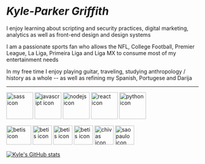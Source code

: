 # *Kyle-Parker Griffith*

<p> I enjoy learning about scripting and security practices, digital marketing, analytics as well as front-end design and design systems </p>
<p> I am a passionate sports fan who allows the NFL, College Football, Premier League, La Liga, Primeira Liga and Liga MX to consume most of my entertainment needs <p>
<p> In my free time I enjoy playing guitar, traveling, studying anthropology / history as a whole -- as well as refining my Spanish, Portugese and Darija </p>

---

<p align="left" padding-left="25px">
<img src="https://upload.wikimedia.org/wikipedia/commons/thumb/9/96/Sass_Logo_Color.svg/1280px-Sass_Logo_Color.svg.png" height="70" width="70" title="sass icon" />
<img src="https://upload.wikimedia.org/wikipedia/commons/6/6a/JavaScript-logo.png" height="70" width="70" title="javascript icon" />
<img src="https://seeklogo.com/images/N/nodejs-logo-FBE122E377-seeklogo.com.png" height="70" width="70" title="nodejs icon" />
<img src="https://upload.wikimedia.org/wikipedia/commons/thumb/a/a7/React-icon.svg/2300px-React-icon.svg.png" height="70" width="70" title="react icon" /> <img src="https://upload.wikimedia.org/wikipedia/commons/thumb/c/c3/Python-logo-notext.svg/1869px-Python-logo-notext.svg.png" height="70" width="70" title="python icon" /> 
</p>

<p align="left">
<img src="https://cdn.freebiesupply.com/images/large/2x/tennessee-titans-logo-transparent.png" height="50" width="65" title="betis icon" />
<img src="https://upload.wikimedia.org/wikipedia/en/thumb/1/13/Real_betis_logo.svg/1200px-Real_betis_logo.svg.png" height="50" width="50" title="betis icon" />
<img src="https://upload.wikimedia.org/wikipedia/sco/thumb/5/53/Arsenal_FC.svg/1200px-Arsenal_FC.svg.png" height="50" width="50" title="betis icon" />  
<img src="https://upload.wikimedia.org/wikipedia/sco/thumb/f/f1/FC_Porto.svg/1200px-FC_Porto.svg.png" height="50" width="50" title="betis icon" />
<img src="https://upload.wikimedia.org/wikipedia/en/thumb/f/f0/Guadalajara_CD.svg/1200px-Guadalajara_CD.svg.png" height="50" width="50" title="chivas icon" />
<img src="https://upload.wikimedia.org/wikipedia/commons/thumb/6/6f/Brasao_do_Sao_Paulo_Futebol_Clube.svg/2054px-Brasao_do_Sao_Paulo_Futebol_Clube.svg.png" height="50" width="50" title="sao paulo icon" />
</p>

[![Kyle's GitHub stats](https://github-readme-stats.vercel.app/api?username=kyle-griffith&showicons=true&theme=dracula&count_private=true)](https://github.com/kyle-griffith/github-readme-stats)

